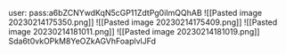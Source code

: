 user:
pass:a6bZCNYwdKqN5cGP11ZdtPg0iImQQhAB
![[Pasted image 20230214175350.png]]
![[Pasted image 20230214175409.png]]
![[Pasted image 20230214181011.png]]
![[Pasted image 20230214181019.png]]
Sda6t0vkOPkM8YeOZkAGVhFoaplvlJFd